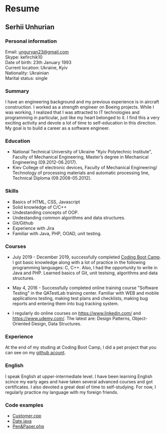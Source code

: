 # Resume
## Serhii Unhurian 

### Personal information

Email: unguryan23@gmail.com\
Skype: kefirchik10\
Date of birth: 23th January 1993\
Current location: Ukraine, Kyiv\
Nationality: Ukrainian\
Marital status: single

### Summary

I have an engineering background and my previous experience is in aircraft construction. I worked as a strength engineer on Boeing projects. While I was working, I realized that I was attracted to IT technologies and programming in particular, just like my heart belonged to it. I find this a very exciting activity and devote a lot of time to self-education in this direction. My goal is to build a career as a software engineer.

### Education

* National Technical University of Ukraine "Kyiv Polytechnic Institute", Faculty of Mechanical Engineering, Master’s degree in Mechanical Engineering (09.2012-06.2017).
* Kiev College of electronic devices, Faculty of Mechanical Engineering/ Technology of processing materials and automatic processing line, Technical Diploma (09.2008-05.2012).

### Skills

* Basics of HTML, CSS, Javascript
* Solid knowledge of C/C++
* Undestanding concepts of OOP.
* Undestanding common algorithms and data structures.
* Git/Github
* Experience with Jira
* Familiar with Java, PHP, OOAD, unit testing.

### Courses

* July 2019 - December 2019, successfully completed [Coding Boot Camp](https://devclub.com/what/bootcamp). I got basic knowledge along with a lot of practice in the following programming languages: C, C++. Also, I had the opportunity to write in Java and PHP. Learned basics of Git, unit testsing, algorithms and data structures.

*	May 4, 2016 - Successfully completed online training course "Software Testing"  in the QATestLab training center. Familiar with WEB and mobile applications testing, making test plans and checklists, making bug reports and entering them into bug tracking system.

* I regularly do online courses on https://www.linkedin.com/ and https://www.udemy.com/.
The latest are: Design Patterns, Object-Oriented Design, Data Structures.

### Experience

At the end of my studing at Coding Boot Camp, I did a pet project that you can see on my [github acount](https://github.com/SerhiiUnhurian/Army-Project).

### English

I speak English at upper-intermediate level. I have been learning English scince my early ages and have taken several advanced courses and got certificates. I also devoted a great deal of time to self-studying. For now, I regularly practice my language with my foreign friends.

### Code examples
- [Customer.cpp](https://gist.github.com/SerhiiUnhurian/d7b891523e0ae6ebc701aaab5cb4118c)
- [Date.java](https://gist.github.com/SerhiiUnhurian/981fbcbc71306c927ecb50e7ce6afbef)
- [Pen&Paper.php](https://gist.github.com/SerhiiUnhurian/7c0382c228766d44f7e69ade47744441)
